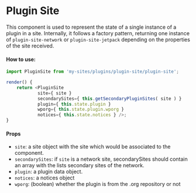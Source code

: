 # Plugin Site

This component is used to represent the state of a single instance of a plugin in a site. Internally, it follows a factory pattern, returning one instance of `plugin-site-network` or `plugin-site-jetpack` depending on the properties of the site received.

#### How to use:

```js
import PluginSite from 'my-sites/plugins/plugin-site/plugin-site';

render() {
    return <PluginSite
            site={ site }
            secondarySites={ this.getSecondaryPluginSites( site ) }
            plugin={ this.state.plugin }
            wporg={ this.state.plugin.wporg }
            notices={ this.state.notices } />;
}
```

#### Props

- `site`: a site object with the site which would be associated to the component.
- `secondarySites`: if `site` is a network site, secondarySites should contain an array with the lists secondary sites of the network.
- `plugin`: a plugin data object.
- `notices`: a notices object
- `wporg`: (boolean) whether the plugin is from the .org repository or not
